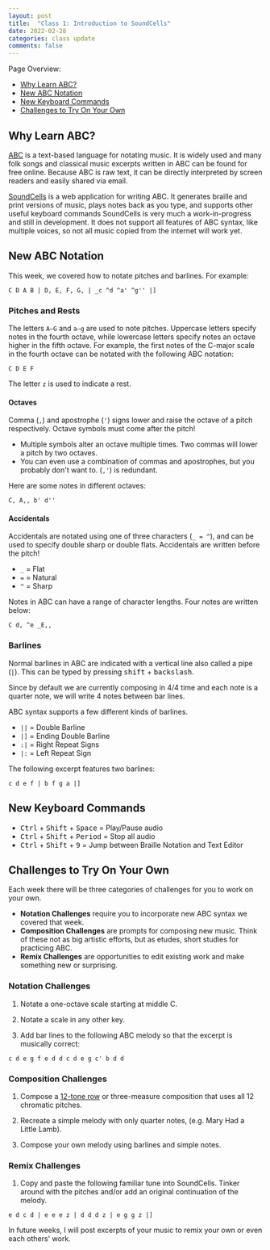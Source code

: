 ```yaml
---
layout: post
title:  "Class 1: Introduction to SoundCells"
date: 2022-02-28
categories: class update
comments: false
---
```


Page Overview:
* [Why Learn ABC?](#why-learn-abc)
* [New ABC Notation](#abc-notation-topics)
* [New Keyboard Commands](#new-keyboard-commands)
* [Challenges to Try On Your Own](#challenges-to-try-on-your-own)

## Why Learn ABC?
[ABC](https://abcnotation.com) is a text-based language for notating music. It is widely used and many folk songs and classical music excerpts written in ABC can be found for free online. Because ABC is raw text, it can be directly interpreted by screen readers and easily shared via email.

[SoundCells](http://soundcells.herokuapp.com/) is a web application for writing ABC. It generates braille and print versions of music, plays notes back as you type, and supports other useful keyboard commands SoundCells is very much a work-in-progress and still in development. It does not support all features of ABC syntax, like multiple voices, so not all music copied from the internet will work yet.

## New ABC Notation
This week, we covered how to notate pitches and barlines. For example:
```
C D A B | D, E, F, G, | _c ^d ^a' ^g'' |]
```

### Pitches and Rests
The letters `A–G` and `a–g` are used to note pitches. Uppercase letters specify notes in the fourth octave, while lowercase letters specify notes an octave higher in the fifth octave. For example, the first notes of the C-major scale in the fourth octave can be notated with the following ABC notation:

```
C D E F
```

The letter `z` is used to indicate a rest.

#### Octaves
Comma (`,`) and apostrophe (`'`) signs lower and raise the octave of a pitch respectively. Octave symbols must come after the pitch!
* Multiple symbols alter an octave multiple times. Two commas will lower a pitch by two octaves.
* You can even use a combination of commas and apostrophes, but you probably don't want to. (`,'`) is  redundant.

Here are some notes in different octaves:
```
C, A,, b' d''
```

#### Accidentals
Accidentals are notated using one of three characters (`_ = ^`), and can be used to specify double sharp or double flats. Accidentals are written before the pitch!
* `_` = Flat
* `=` = Natural
* `^` = Sharp

Notes in ABC can have a range of character lengths. Four notes are written below:
```
C d, ^e _E,,
```

### Barlines
Normal barlines in ABC are indicated with a vertical line also called a pipe (`|`). This can be typed by pressing <kbd>shift</kbd> + <kbd>backslash</kbd>.

Since by default we are currently composing in 4/4 time and each note is a quarter note, we will write 4 notes between bar lines.

ABC syntax supports a few different kinds of barlines.
* `||` = Double Barline
* `|]` = Ending Double Barline
* `:|` = Right Repeat Signs
* `|:` = Left Repeat Sign

The following excerpt features two barlines:

```
c d e f | b f g a |]
```

## New Keyboard Commands
* <kbd>Ctrl</kbd> + <kbd>Shift</kbd> + <kbd>Space</kbd> = Play/Pause audio
* <kbd>Ctrl</kbd> + <kbd>Shift</kbd> + <kbd>Period</kbd> = Stop all audio
* <kbd>Ctrl</kbd> + <kbd>Shift</kbd> + <kbd>9</kbd> = Jump between Braille Notation and Text Editor

## Challenges to Try On Your Own
Each week there will be three categories of challenges for you to work on your own.

* **Notation Challenges** require you to incorporate new ABC syntax we covered that week.
* **Composition Challenges** are prompts for composing new music. Think of these not as big artistic efforts, but as etudes, short studies for practicing ABC.
* **Remix Challenges** are opportunities to edit existing work and make something new or surprising.

### Notation Challenges
1. Notate a one-octave scale starting at middle C.

2. Notate a scale in any other key.

3. Add bar lines to the following ABC melody so that the excerpt is musically correct:
```
c d e g f e d d c d e g c' b d d
```

### Composition Challenges
1. Compose a [12-tone row](https://en.wikipedia.org/wiki/Twelve-tone_technique) or three-measure composition that uses all 12 chromatic pitches.

2. Recreate a simple melody with only quarter notes, (e.g. Mary Had a Little Lamb).

3. Compose your own melody using barlines and simple notes.

### Remix Challenges
1. Copy and paste the following familiar tune into SoundCells. Tinker around with the pitches and/or add an original continuation of the melody.
```
e d c d | e e e z | d d d z | e g g z |]
```

In future weeks, I will post excerpts of your music to remix your own or even each others' work.
